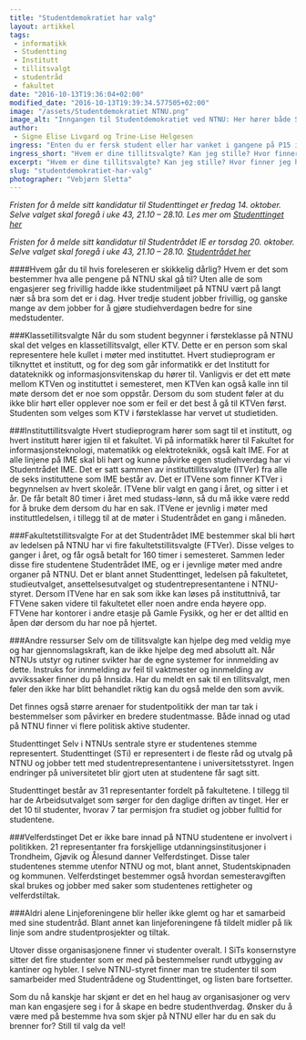 ```yaml
---
title: "Studentdemokratiet har valg"
layout: artikkel
tags: 
 - informatikk
 - Studentting
 - Institutt
 - tillitsvalgt
 - studentråd
 - fakultet
date: "2016-10-13T19:36:04+02:00"
modified_date: "2016-10-13T19:39:34.577505+02:00"
image: "/assets/Studentdemokratiet NTNU.png"
image_alt: "Inngangen til Studentdemokratiet ved NTNU: Her hører både Studenttinget og studentrådene til."
author:
 - Signe Elise Livgard og Trine-Lise Helgesen
ingress: "Enten du er fersk student eller har vanket i gangene på P15 i noen år, så er det en ting du bør lære deg først som sist, nemlig hvordan studentdemokratiet fungerer. Frist for studenttinget er allerede 14. oktober!"
ingress_short: "Hvem er dine tillitsvalgte? Kan jeg stille? Hvor finner jeg hjelp?"
excerpt: "Hvem er dine tillitsvalgte? Kan jeg stille? Hvor finner jeg hjelp?"
slug: "studentdemokratiet-har-valg"
photographer: "Vebjørn Sletta"
---
```

*Fristen for å melde sitt kandidatur til Studenttinget er fredag 14. oktober. Selve valget skal foregå i uke 43, 21.10 – 28.10. Les mer om [Studenttinget her](http://www.studenttinget.no)*

*Fristen for å melde sitt kandidatur til Studentrådet IE er torsdag 20. oktober. Selve valget skal foregå i uke 43, 21.10 – 28.10. [Studentrådet her](https://ie.studentrad.no/index.php/2016/10/13/valg-av-fakultettillitsvalgte-for-aret-2017/)* 

####Hvem går du til hvis foreleseren er skikkelig dårlig? 
Hvem er det som bestemmer hva alle pengene på NTNU skal gå til? Uten alle de som engasjerer seg frivillig hadde ikke studentmiljøet på NTNU vært på langt nær så bra som det er i dag. Hver tredje student jobber frivillig, og ganske mange av dem jobber for å gjøre studiehverdagen bedre for sine medstudenter.

###Klassetillitsvalgte
Når du som student begynner i førsteklasse på NTNU skal det velges en klassetillitsvalgt, eller KTV. Dette er en person som skal representere hele kullet i møter med instituttet. Hvert studieprogram er tilknyttet et institutt, og for deg som går informatikk er det Institutt for datateknikk og informasjonsvitenskap du hører til. Vanligvis er det ett møte mellom KTVen og instituttet i semesteret, men KTVen kan også kalle inn til møte dersom det er noe som oppstår. Dersom du som student føler at du ikke blir hørt eller opplever noe som er feil er det best å gå til KTVen først. Studenten som velges som KTV i førsteklasse har vervet ut studietiden.

###Instituttillitsvalgte
Hvert studieprogram hører som sagt til et institutt, og hvert institutt hører igjen til et fakultet. Vi på informatikk hører til Fakultet for informasjonsteknologi, matematikk og elektroteknikk, også kalt IME. For at alle linjene på IME skal bli hørt og kunne påvirke egen studiehverdag har vi Studentrådet IME. Det er satt sammen av instituttillitsvalgte (ITVer) fra alle de seks instituttene som IME består av. Det er ITVene som finner KTVer i begynnelsen av hvert skoleår. ITVene blir valgt en gang i året, og sitter i et år. De får betalt 80 timer i året med studass-lønn, så du må ikke være redd for å bruke dem dersom du har en sak. ITVene er jevnlig i møter med instituttledelsen, i tillegg til at de møter i Studentrådet en gang i måneden.

###Fakultetstillitsvalgte
For at det Studentrådet IME bestemmer skal bli hørt av ledelsen på NTNU har vi fire fakultetstillitsvalgte (FTVer). Disse velges to ganger i året, og får også betalt for 160 timer i semesteret. Sammen leder disse fire studentene Studentrådet IME, og er i jevnlige møter med andre organer på NTNU. Det er blant annet Studenttinget, ledelsen på fakultetet, studieutvalget, ansettelsesutvalget og studentrepresentantene i NTNU-styret. Dersom ITVene har en sak som ikke kan løses på instituttnivå, tar FTVene saken videre til fakultetet eller noen andre enda høyere opp. FTVene har kontorer i andre etasje på Gamle Fysikk, og her er det alltid en åpen dør dersom du har noe på hjertet. 

###Andre ressurser
Selv om de tillitsvalgte kan hjelpe deg med veldig mye og har gjennomslagskraft, kan de ikke hjelpe deg med absolutt alt. Når NTNUs utstyr og rutiner svikter har de egne systemer for innmelding av dette. Instruks for innmelding av feil til vaktmester og innmelding av avvikssaker finner du på Innsida. Har du meldt en sak til en tillitsvalgt, men føler den ikke har blitt behandlet riktig kan du også melde den som avvik.

Det finnes også større arenaer for studentpolitikk der man tar tak i bestemmelser som påvirker en bredere studentmasse. Både innad og utad på NTNU finner vi flere politisk aktive studenter.

Studenttinget
Selv i NTNUs sentrale styre er studentenes stemme representert. Studenttinget (STi) er representert i de fleste råd og utvalg på NTNU og jobber tett med studentrepresentantene i universitetsstyret. Ingen endringer på universitetet blir gjort uten at studentene får sagt sitt.

Studenttinget  består av 31 representanter fordelt på fakultetene. I tillegg til har de Arbeidsutvalget som sørger for den daglige driften av tinget. Her er det 10 til studenter, hvorav 7 tar permisjon fra studiet og jobber fulltid for studentene.

###Velferdstinget
Det er ikke bare innad på NTNU studentene er involvert i politikken. 21 representanter fra forskjellige utdanningsinstitusjoner i Trondheim, Gjøvik og Ålesund danner Velferdstinget. Disse taler studentenes stemme utenfor NTNU og mot, blant annet, Studentskipnaden og kommunen. Velferdstinget bestemmer også hvordan semesteravgiften skal brukes og jobber med saker som studentenes rettigheter og velferdstiltak.

###Aldri alene
Linjeforeningene blir heller ikke glemt og har et samarbeid med sine studentråd. Blant annet kan linjeforeningene få tildelt midler på lik linje som andre studentprosjekter og tiltak.
 
Utover disse organisasjonene finner vi studenter overalt. I SiTs konsernstyre sitter det fire studenter som er med på bestemmelser rundt utbygging av kantiner og hybler. I selve NTNU-styret finner man tre studenter til som samarbeider med Studentrådene og Studenttinget, og listen bare fortsetter.

Som du nå kanskje har skjønt er det en hel haug av organisasjoner og verv man kan engasjere seg i for å skape en bedre studenthverdag. Ønsker du å være med på bestemme hva som skjer på NTNU eller har du en sak du brenner for? Still til valg da vel!